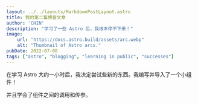 ```yaml
---
layout: ../../layouts/MarkdownPostLayout.astro
title: 我的第二篇博客文章
author: 'CHIN'
description: "学习了一些 Astro 后，我根本停不下来！"
image:
    url: "https://docs.astro.build/assets/arc.webp"
    alt: "Thumbnail of Astro arcs."
pubDate: 2022-07-08
tags: ["astro", "blogging", "learning in public", "successes"]
---
```

在学习 Astro 大约一小时后，我决定尝试些新的东西。我编写并导入了一个小组件！

并且学会了组件之间的调用和传参。